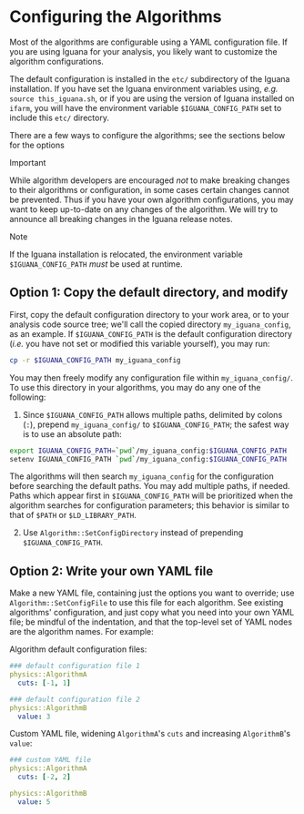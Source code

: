 # Configuring the Algorithms

Most of the algorithms are configurable using a YAML configuration file. If you are using Iguana for your analysis, you likely want to customize the algorithm configurations.

The default configuration is installed in the `etc/` subdirectory of the Iguana installation. If you have set the Iguana environment variables using, _e.g._ `source this_iguana.sh`, or if you are using the version of Iguana installed on `ifarm`, you will have the environment variable `$IGUANA_CONFIG_PATH` set to include this `etc/` directory.

There are a few ways to configure the algorithms; see the sections below for the options

> [!IMPORTANT]
> While algorithm developers are encouraged _not_ to make breaking changes to their algorithms or configuration, in some cases certain changes cannot be prevented. Thus if you have your own algorithm configurations, you may want to keep up-to-date on any changes of the algorithm. We will try to announce all breaking changes in the Iguana release notes.

> [!NOTE]
> If the Iguana installation is relocated, the environment variable `$IGUANA_CONFIG_PATH` _must_ be used at runtime.

## Option 1: Copy the default directory, and modify

First, copy the default configuration directory to your work area, or to your analysis code source tree; we'll call the copied directory `my_iguana_config`, as an example. If `$IGUANA_CONFIG_PATH` is the default configuration directory (_i.e._ you have not set or modified this variable yourself), you may run:
```bash
cp -r $IGUANA_CONFIG_PATH my_iguana_config
```

You may then freely modify any configuration file within `my_iguana_config/`. To use this directory in your algorithms, you may do any one of the following:

1. Since `$IGUANA_CONFIG_PATH` allows multiple paths, delimited by colons (`:`), prepend `my_iguana_config/` to `$IGUANA_CONFIG_PATH`; the safest way is to use an absolute path:
```bash
export IGUANA_CONFIG_PATH=`pwd`/my_iguana_config:$IGUANA_CONFIG_PATH   # bash or zsh
setenv IGUANA_CONFIG_PATH `pwd`/my_iguana_config:$IGUANA_CONFIG_PATH   # tcsh or csh
```
The algorithms will then search `my_iguana_config` for the configuration before searching the default paths. You may add multiple paths, if needed.
Paths which appear first in `$IGUANA_CONFIG_PATH` will be prioritized when the algorithm searches for configuration parameters; this behavior is similar to that of `$PATH` or `$LD_LIBRARY_PATH`.

2. Use `Algorithm::SetConfigDirectory` instead of prepending `$IGUANA_CONFIG_PATH`.

## Option 2: Write your own YAML file

Make a new YAML file, containing just the options you want to override; use `Algorithm::SetConfigFile` to use this file for each algorithm.
See existing algorithms' configuration, and just copy what you need into your own YAML file; be mindful of the indentation, and that the top-level set of YAML nodes are the algorithm names. For example:

Algorithm default configuration files:
```yaml
### default configuration file 1
physics::AlgorithmA
  cuts: [-1, 1]
```
```yaml
### default configuration file 2
physics::AlgorithmB
  value: 3
```
Custom YAML file, widening `AlgorithmA`'s `cuts` and increasing `AlgorithmB`'s `value`:
```yaml
### custom YAML file
physics::AlgorithmA
  cuts: [-2, 2]

physics::AlgorithmB
  value: 5
```
